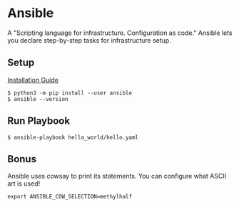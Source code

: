 # Ansible

A "Scripting language for infrastructure. Configuration as code."
Ansible lets you declare step-by-step tasks for infrastructure setup.

## Setup

[Installation Guide](https://docs.ansible.com/ansible/latest/installation_guide/intro_installation.html#installation-guide)

```shell
$ python3 -m pip install --user ansible
$ ansible --version
```

## Run Playbook

```shell
$ ansible-playbook hello_world/hello.yaml
```

## Bonus

Ansible uses cowsay to print its statements.
You can configure what ASCII art is used!

```shell
export ANSIBLE_COW_SELECTION=methylhalf
```